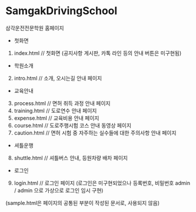 # SamgakDrivingSchool

삼각운전전문학원 홈페이지
- 첫화면
1. index.html // 첫화면
(공지사항 게시판, 카톡 라인 등의 안내 버튼은 미구현됨)

- 학원소개
2. intro.html // 소개, 오시는길 안내 페이지

- 교육안내
3. process.html // 면허 취득 과정 안내 페이지
4. training.html // 도로연수 안내 페이지
5. expense.html // 교육비용 안내 페이지
6. course.html // 도로주행시험 코스 안내 동영상 페이지
7. caution.html // 면허 시험 중 자주하는 실수들에 대한 주의사항 안내 페이지

- 셔틀운행
8. shuttle.html // 셔틀버스 안내, 등원차량 배차 페이지

- 로그인
9. login.html // 로그인 페이지
(로그인은 미구현되었으나 등록번호, 비밀번호 admin / admin 으로 가상으로 로그인 임시 구현)

(sample.html은 페이지의 공통된 부분이 작성된 문서로, 사용되지 않음)

